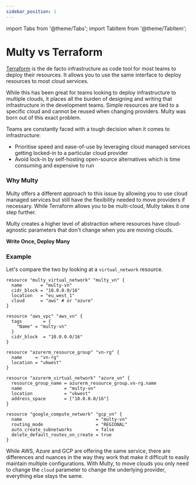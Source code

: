 ```yaml
---
sidebar_position: 1
---
```

import Tabs from '@theme/Tabs';
import TabItem from '@theme/TabItem';

# Multy vs Terraform

[Terraform](https://terraform.io) is the de facto infrastructure as code tool for most teams to deploy their resources. 
It allows you to use the same interface to deploy resources to most cloud services. 

While this has been great for teams looking to deploy infrastructure to multiple clouds, it places all the burden of designing and writing that infrastructure in the development teams. 
Simple resources are tied to a specific cloud and cannot be reused when changing providers. Multy was born out of this exact problem.

Teams are constantly faced with a tough decision when it comes to infrastructure:
- Prioritise speed and ease-of-use by leveraging cloud managed services getting locked-in to a particular cloud provider 
- Avoid lock-in by self-hosting open-source alternatives which is time consuming and expensive to run


### Why Multy

Multy offers a different approach to this issue by allowing you to use cloud managed services but still have the flexibility needed to move providers if necessary. While Terraform allows you to be multi-cloud, Multy takes it one step further. 

Multy creates a higher level of abstraction where resources have cloud-agnostic parameters that don't change when you are moving clouds.

**Write Once, Deploy Many**

### Example

Let's compare the two by looking at a `virtual_network` resource.

<Tabs>
  <TabItem value="multy" label="Multy" default>

```hcl
resource "multy_virtual_network" "multy_vn" {
  name       = "multy-vn"
  cidr_block = "10.0.0.0/16"
  location   = "eu_west_1"
  cloud      = "aws" # or "azure"
}
```

  </TabItem>
  <TabItem value="aws" label="Terraform - AWS">

```hcl
resource "aws_vpc" "aws_vn" {
  tags        = { 
    "Name" = "multy-vn"
  }
  cidr_block  = "10.0.0.0/16"
}
```

  </TabItem>
  <TabItem value="azure" label="Terraform - Azure">

```hcl
resource "azurerm_resource_group" "vn-rg" {
  name     = "vn-rg"
  location = "ukwest"
}

resource "azurerm_virtual_network" "azure_vn" {
  resource_group_name = azurerm_resource_group.vn-rg.name
  name                = "multy-vn"
  location            = "ukwest"
  address_space       = ["10.0.0.0/16"]
}
```

 </TabItem>
  <TabItem value="gcp" label="Terraform - GCP">

```hcl
resource "google_compute_network" "gcp_vn" {
  name                            = "multy-vn"
  routing_mode                    = "REGIONAL"
  auto_create_subnetworks         = false
  delete_default_routes_on_create = true
}
```

 </TabItem>
</Tabs>

While AWS, Azure and GCP are offering the same service, there are differences and nuances in the way they work that make it difficult to easily maintain multiple configurations. With Multy, to move clouds you only need to change the `cloud` parameter to change the underlying provider, everything else stays the same. 

